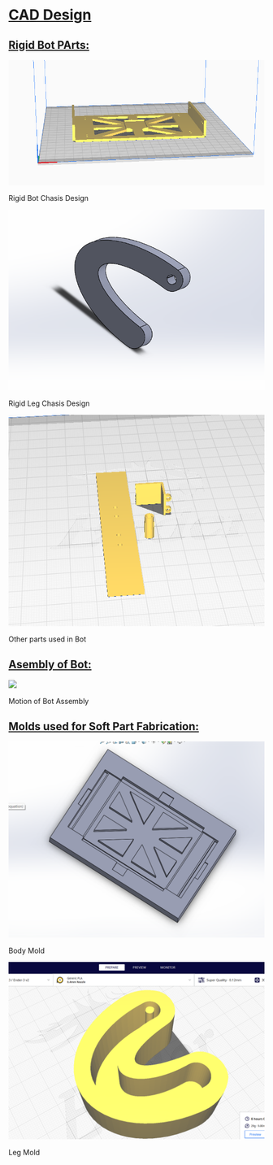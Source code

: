# <ins>CAD Design
## <ins>Rigid Bot PArts:
![](assets/RigidChasis.png)

Rigid Bot Chasis Design


![](assets/RigidLeg.png)

Rigid Leg Chasis Design


![](assets/RigidParts.png)

Other parts used in Bot

## <ins>Asembly of Bot:

![](assets/AssemblyMotion.gif)

Motion of Bot Assembly

## <ins>Molds used for Soft Part Fabrication:
![](assets/BodyMold.png)

Body Mold


![](assets/LegMold.png)

Leg Mold
